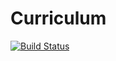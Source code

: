 # Curriculum
[![Build Status](https://travis-ci.org/frilli31/Curriculum.svg?branch=master)](https://travis-ci.org/frilli31/Curricolum)
